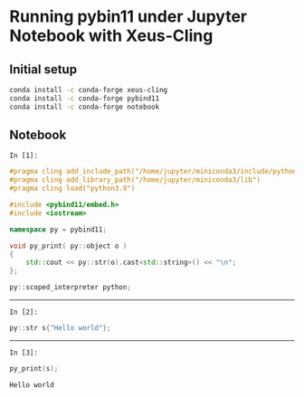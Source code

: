 # Running pybin11 under Jupyter Notebook with Xeus-Cling

## Initial setup
```bash
conda install -c conda-forge xeus-cling
conda install -c conda-forge pybind11
conda install -c conda-forge notebook
```

## Notebook

```
In [1]:
```
```c++
#pragma cling add_include_path("/home/jupyter/miniconda3/include/python3.9/")
#pragma cling add_library_path("/home/jupyter/miniconda3/lib")
#pragma cling load("python3.9")

#include <pybind11/embed.h>
#include <iostream>

namespace py = pybind11;

void py_print( py::object o )
{
    std::cout << py::str(o).cast<std::string>() << "\n";
};

py::scoped_interpreter python;
```
---
```
In [2]:
```
```c++
py::str s{"Hello world"};
```
---
```
In [3]:
```
```c++
py_print(s);
```
```
Hello world
```
